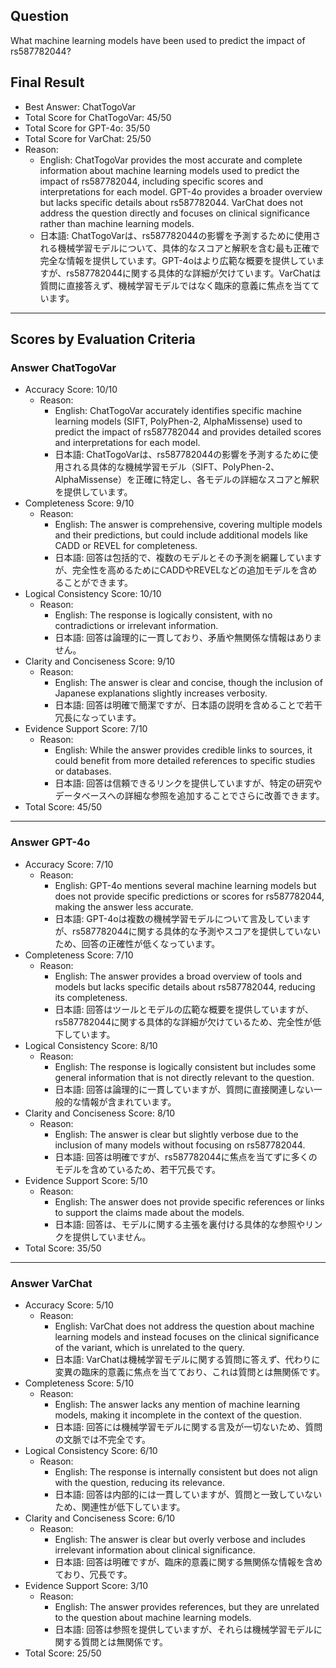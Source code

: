 ## Question

What machine learning models have been used to predict the impact of rs587782044?

## Final Result

- Best Answer: ChatTogoVar
- Total Score for ChatTogoVar: 45/50
- Total Score for GPT-4o: 35/50
- Total Score for VarChat: 25/50
- Reason:
  - English: ChatTogoVar provides the most accurate and complete information about machine learning models used to predict the impact of rs587782044, including specific scores and interpretations for each model. GPT-4o provides a broader overview but lacks specific details about rs587782044. VarChat does not address the question directly and focuses on clinical significance rather than machine learning models.
  - 日本語: ChatTogoVarは、rs587782044の影響を予測するために使用される機械学習モデルについて、具体的なスコアと解釈を含む最も正確で完全な情報を提供しています。GPT-4oはより広範な概要を提供していますが、rs587782044に関する具体的な詳細が欠けています。VarChatは質問に直接答えず、機械学習モデルではなく臨床的意義に焦点を当てています。

---

## Scores by Evaluation Criteria

### Answer ChatTogoVar
- Accuracy Score: 10/10
  - Reason: 
    - English: ChatTogoVar accurately identifies specific machine learning models (SIFT, PolyPhen-2, AlphaMissense) used to predict the impact of rs587782044 and provides detailed scores and interpretations for each model.
    - 日本語: ChatTogoVarは、rs587782044の影響を予測するために使用される具体的な機械学習モデル（SIFT、PolyPhen-2、AlphaMissense）を正確に特定し、各モデルの詳細なスコアと解釈を提供しています。
- Completeness Score: 9/10
  - Reason: 
    - English: The answer is comprehensive, covering multiple models and their predictions, but could include additional models like CADD or REVEL for completeness.
    - 日本語: 回答は包括的で、複数のモデルとその予測を網羅していますが、完全性を高めるためにCADDやREVELなどの追加モデルを含めることができます。
- Logical Consistency Score: 10/10
  - Reason: 
    - English: The response is logically consistent, with no contradictions or irrelevant information.
    - 日本語: 回答は論理的に一貫しており、矛盾や無関係な情報はありません。
- Clarity and Conciseness Score: 9/10
  - Reason: 
    - English: The answer is clear and concise, though the inclusion of Japanese explanations slightly increases verbosity.
    - 日本語: 回答は明確で簡潔ですが、日本語の説明を含めることで若干冗長になっています。
- Evidence Support Score: 7/10
  - Reason: 
    - English: While the answer provides credible links to sources, it could benefit from more detailed references to specific studies or databases.
    - 日本語: 回答は信頼できるリンクを提供していますが、特定の研究やデータベースへの詳細な参照を追加することでさらに改善できます。
- Total Score: 45/50

---

### Answer GPT-4o
- Accuracy Score: 7/10
  - Reason: 
    - English: GPT-4o mentions several machine learning models but does not provide specific predictions or scores for rs587782044, making the answer less accurate.
    - 日本語: GPT-4oは複数の機械学習モデルについて言及していますが、rs587782044に関する具体的な予測やスコアを提供していないため、回答の正確性が低くなっています。
- Completeness Score: 7/10
  - Reason: 
    - English: The answer provides a broad overview of tools and models but lacks specific details about rs587782044, reducing its completeness.
    - 日本語: 回答はツールとモデルの広範な概要を提供していますが、rs587782044に関する具体的な詳細が欠けているため、完全性が低下しています。
- Logical Consistency Score: 8/10
  - Reason: 
    - English: The response is logically consistent but includes some general information that is not directly relevant to the question.
    - 日本語: 回答は論理的に一貫していますが、質問に直接関連しない一般的な情報が含まれています。
- Clarity and Conciseness Score: 8/10
  - Reason: 
    - English: The answer is clear but slightly verbose due to the inclusion of many models without focusing on rs587782044.
    - 日本語: 回答は明確ですが、rs587782044に焦点を当てずに多くのモデルを含めているため、若干冗長です。
- Evidence Support Score: 5/10
  - Reason: 
    - English: The answer does not provide specific references or links to support the claims made about the models.
    - 日本語: 回答は、モデルに関する主張を裏付ける具体的な参照やリンクを提供していません。
- Total Score: 35/50

---

### Answer VarChat
- Accuracy Score: 5/10
  - Reason: 
    - English: VarChat does not address the question about machine learning models and instead focuses on the clinical significance of the variant, which is unrelated to the query.
    - 日本語: VarChatは機械学習モデルに関する質問に答えず、代わりに変異の臨床的意義に焦点を当てており、これは質問とは無関係です。
- Completeness Score: 5/10
  - Reason: 
    - English: The answer lacks any mention of machine learning models, making it incomplete in the context of the question.
    - 日本語: 回答には機械学習モデルに関する言及が一切ないため、質問の文脈では不完全です。
- Logical Consistency Score: 6/10
  - Reason: 
    - English: The response is internally consistent but does not align with the question, reducing its relevance.
    - 日本語: 回答は内部的には一貫していますが、質問と一致していないため、関連性が低下しています。
- Clarity and Conciseness Score: 6/10
  - Reason: 
    - English: The answer is clear but overly verbose and includes irrelevant information about clinical significance.
    - 日本語: 回答は明確ですが、臨床的意義に関する無関係な情報を含めており、冗長です。
- Evidence Support Score: 3/10
  - Reason: 
    - English: The answer provides references, but they are unrelated to the question about machine learning models.
    - 日本語: 回答は参照を提供していますが、それらは機械学習モデルに関する質問とは無関係です。
- Total Score: 25/50